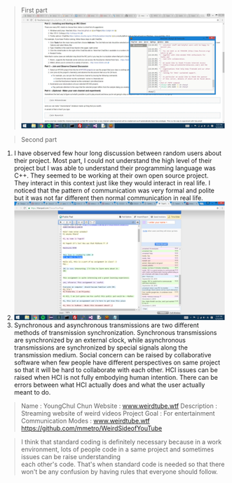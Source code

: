 > First part
![pic](Image/part1.jpg)

>Second part
 1. I have observed few hour long discussion between random users about their project. Most part, I could not understand the high level of their project but I was able to understand
	their programming language was C++. They seemed to be working at their own open source project. They interact in this context just like they would interact in real life. I noticed 
	that the pattern of communication was very formal and polite but it was not far different then normal communication in real life.
 2. ![pic](Image/part3.jpg)
 4. Synchronous and asynchronous transmissions are two different methods of 
	transmission synchronization. Synchronous transmissions are synchronized by 
	an external clock, while asynchronous transmissions are synchronized by special 
	signals along the transmission medium.
	Social concern can be raised by collaborative software when few people have
	different perspectives on same project so that it will be hard to collaborate
	with each other.
	HCI issues can be raised when HCI is not fully embodying human intention.
	There can be errors between what HCI actually does and what the user actually
	meant to do.

>Name : YoungChul Chun
 Website : www.weirdtube.wtf
 Description : Streaming website of weird videos
 Project Goal : For entertainment
 Communication Modes : www.weirdtube.wtf
		      https://github.com/mmetro/WeirdSideofYouTube

>I think that standard coding is definitely necessary because in a work environment,
	lots of people code in a same project and sometimes issues can be raise understanding	
	each other's code. That's when standard code is needed so that there won't be any confusion
	by having rules that everyone should follow.	